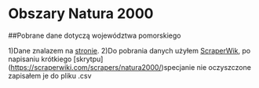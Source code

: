 Obszary Natura 2000
=============

##Pobrane dane dotyczą województwa pomorskiego

1)Dane znalazem na [stronie](http://natura2000.gdos.gov.pl/datafiles). 
2)Do pobrania danych użyłem [ScraperWik](https://scraperwiki.com/), po napisaniu krótkiego [skrytpu] (https://scraperwiki.com/scrapers/natura2000/)specjanie nie oczyszczone zapisałem je do pliku .csv
